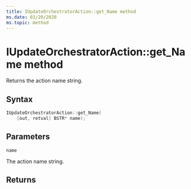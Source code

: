 ```yaml
---
title: IUpdateOrchestratorAction::get_Name method
ms.date: 03/20/2020
ms.topic: method
---
```


# IUpdateOrchestratorAction::get_Name method
Returns the action name string.

## Syntax
```cpp
IUpdateOrchestratorAction::get_Name(
    [out, retval] BSTR* name);
```

## Parameters

`name`

The action name string.

## Returns
